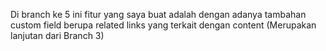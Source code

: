 Di branch ke 5 ini fitur yang saya buat adalah dengan adanya tambahan custom field berupa related links yang terkait dengan content (Merupakan lanjutan dari Branch 3)
